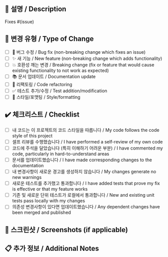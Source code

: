 ## 📝 설명 / Description
<!-- 이 PR이 무엇을 하는지 간단히 설명해주세요 -->
<!-- Please include a summary of the change and which issue is fixed -->

Fixes #(issue)

## 🔄 변경 유형 / Type of Change
<!-- 해당하는 항목에 체크해주세요 -->
<!-- Please check the relevant option -->

- [ ] 🐛 버그 수정 / Bug fix (non-breaking change which fixes an issue)
- [ ] ✨ 새 기능 / New feature (non-breaking change which adds functionality)
- [ ] 💥 호환성 깨는 변경 / Breaking change (fix or feature that would cause existing functionality to not work as expected)
- [ ] 📚 문서 업데이트 / Documentation update
- [ ] 🔧 리팩토링 / Code refactoring
- [ ] ✅ 테스트 추가/수정 / Test addition/modification
- [ ] 🎨 스타일/포맷팅 / Style/formatting

## ✔️ 체크리스트 / Checklist
<!-- PR을 제출하기 전에 다음 사항을 확인해주세요 -->
<!-- Before submitting your PR, please review the following checklist -->

- [ ] 내 코드는 이 프로젝트의 코드 스타일을 따릅니다 / My code follows the code style of this project
- [ ] 셀프 리뷰를 수행했습니다 / I have performed a self-review of my own code
- [ ] 코드에 주석을 달았습니다 (특히 이해하기 어려운 부분) / I have commented my code, particularly in hard-to-understand areas
- [ ] 문서를 업데이트했습니다 / I have made corresponding changes to the documentation
- [ ] 내 변경사항이 새로운 경고를 생성하지 않습니다 / My changes generate no new warnings
- [ ] 새로운 테스트를 추가했고 통과합니다 / I have added tests that prove my fix is effective or that my feature works
- [ ] 기존 및 새로운 단위 테스트가 로컬에서 통과합니다 / New and existing unit tests pass locally with my changes
- [ ] 의존성 변경사항이 있다면 업데이트했습니다 / Any dependent changes have been merged and published

## 📸 스크린샷 / Screenshots (if applicable)
<!-- UI 변경사항이 있다면 스크린샷을 첨부해주세요 -->
<!-- If there are UI changes, please attach screenshots -->

## 📋 추가 정보 / Additional Notes
<!-- 리뷰어가 알아야 할 추가 정보가 있다면 작성해주세요 -->
<!-- Any additional information that reviewers should know -->